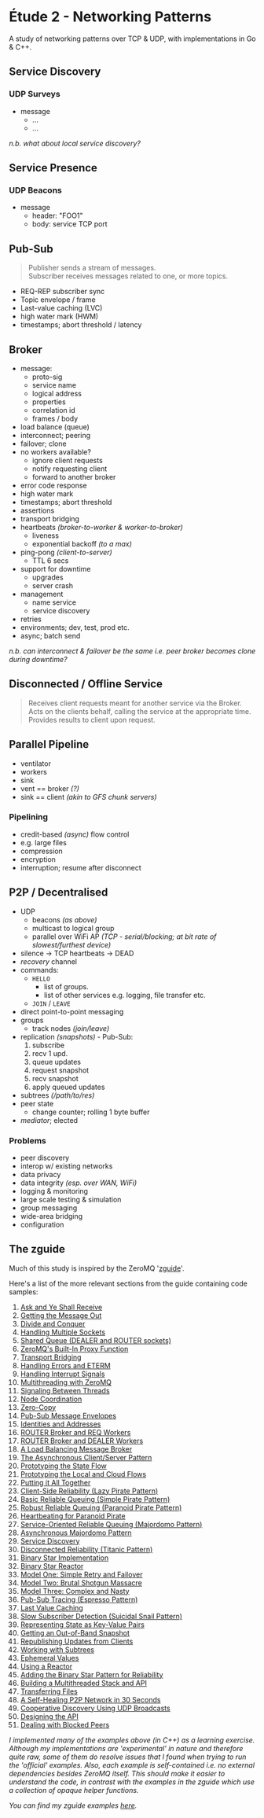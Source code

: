 # Étude 2 - Networking Patterns

A study of networking patterns over TCP & UDP, with implementations in Go & C++.

## Service Discovery

### UDP Surveys

+ message
  - ...
  - ...

*n.b. what about local service discovery?*

## Service Presence

### UDP Beacons

+ message
  - header: "FOO1"
  - body: service TCP port

## Pub-Sub

> Publisher sends a stream of messages.  
> Subscriber receives messages related to one, or more topics.  

+ REQ-REP subscriber sync
+ Topic envelope / frame
+ Last-value caching (LVC)
+ high water mark (HWM)
+ timestamps; abort threshold / latency

## Broker

+ message:
  - proto-sig
  - service name
  - logical address
  - properties
  - correlation id
  - frames / body
+ load balance (queue)
+ interconnect; peering
+ failover; clone
+ no workers available?
  - ignore client requests
  - notify requesting client
  - forward to another broker
+ error code response
+ high water mark
+ timestamps; abort threshold
+ assertions
+ transport bridging
+ heartbeats *(broker-to-worker & worker-to-broker)*
  - liveness
  - exponential backoff *(to a max)*
+ ping-pong *(client-to-server)*
  - TTL 6 secs
+ support for downtime
  - upgrades
  - server crash
+ management
  - name service
  - service discovery
+ retries
+ environments; dev, test, prod etc.
+ async; batch send

*n.b. can interconnect & failover be the same i.e. peer broker becomes clone during downtime?*

## Disconnected / Offline Service

> Receives client requests meant for another service via the Broker.   
> Acts on the clients behalf, calling the service at the appropriate time.  
> Provides results to client upon request.

## Parallel Pipeline

+ ventilator
+ workers
+ sink
+ vent == broker *(?)*
+ sink == client *(akin to GFS chunk servers)*

### Pipelining

+ credit-based *(async)* flow control
+ e.g. large files
+ compression
+ encryption
+ interruption; resume after disconnect

## P2P / Decentralised

+ UDP
  - beacons *(as above)*
  - multicast to logical group
  - parallel over WiFi AP *(TCP - serial/blocking; at bit rate of slowest/furthest device)*
+ silence -> TCP heartbeats -> DEAD
+ *recovery* channel
+ commands:
  - `HELLO`
    - list of groups.
    - list of other services e.g. logging, file transfer etc.
  - `JOIN` / `LEAVE`
+ direct point-to-point messaging
+ groups
  - track nodes *(join/leave)*
+ replication *(snapshots)* - Pub-Sub:
  1. subscribe
  1. recv 1 upd.
  1. queue updates
  1. request snapshot
  1. recv snapshot
  1. apply queued updates
+ subtrees *(/path/to/res)*
+ peer state
  - change counter; rolling 1 byte buffer
+ *mediator*; elected

### Problems

+ peer discovery
+ interop w/ existing networks
+ data privacy
+ data integrity *(esp. over WAN, WiFi)*
+ logging & monitoring
+ large scale testing & simulation
+ group messaging
+ wide-area bridging
+ configuration

## The zguide

Much of this study is inspired by the ZeroMQ '[zguide](http://zguide.zeromq.org/page:all)'.

Here's a list of the more relevant sections from the guide containing code samples:

1. [Ask and Ye Shall Receive](http://zguide.zeromq.org/page:all#Ask-and-Ye-Shall-Receive)
1. [Getting the Message Out](http://zguide.zeromq.org/page:all#Getting-the-Message-Out)
1. [Divide and Conquer](http://zguide.zeromq.org/page:all#Divide-and-Conquer)
1. [Handling Multiple Sockets](http://zguide.zeromq.org/page:all#Handling-Multiple-Sockets)
1. [Shared Queue (DEALER and ROUTER sockets)](http://zguide.zeromq.org/page:all#Shared-Queue-DEALER-and-ROUTER-sockets)
1. [ZeroMQ's Built-In Proxy Function](http://zguide.zeromq.org/page:all#ZeroMQ-s-Built-In-Proxy-Function)
1. [Transport Bridging](http://zguide.zeromq.org/page:all#Transport-Bridging)
1. [Handling Errors and ETERM](http://zguide.zeromq.org/page:all#Handling-Errors-and-ETERM)
1. [Handling Interrupt Signals](http://zguide.zeromq.org/page:all#Handling-Interrupt-Signals)
1. [Multithreading with ZeroMQ](http://zguide.zeromq.org/page:all#Multithreading-with-ZeroMQ)
1. [Signaling Between Threads](http://zguide.zeromq.org/page:all#Signaling-Between-Threads-PAIR-Sockets)
1. [Node Coordination](http://zguide.zeromq.org/page:all#Node-Coordination)
1. [Zero-Copy](http://zguide.zeromq.org/page:all#Zero-Copy)
1. [Pub-Sub Message Envelopes](http://zguide.zeromq.org/page:all#Pub-Sub-Message-Envelopes)
1. [Identities and Addresses](http://zguide.zeromq.org/page:all#Identities-and-Addresses)
1. [ROUTER Broker and REQ Workers](http://zguide.zeromq.org/page:all#ROUTER-Broker-and-REQ-Workers)
1. [ROUTER Broker and DEALER Workers](http://zguide.zeromq.org/page:all#ROUTER-Broker-and-DEALER-Workers)
1. [A Load Balancing Message Broker](http://zguide.zeromq.org/page:all#A-Load-Balancing-Message-Broker)
1. [The Asynchronous Client/Server Pattern](http://zguide.zeromq.org/page:all#The-Asynchronous-Client-Server-Pattern)
1. [Prototyping the State Flow](http://zguide.zeromq.org/page:all#Prototyping-the-State-Flow)
1. [Prototyping the Local and Cloud Flows](http://zguide.zeromq.org/page:all#Prototyping-the-Local-and-Cloud-Flows)
1. [Putting it All Together](http://zguide.zeromq.org/page:all#Putting-it-All-Together)
1. [Client-Side Reliability (Lazy Pirate Pattern)](http://zguide.zeromq.org/page:all#Client-Side-Reliability-Lazy-Pirate-Pattern)
1. [Basic Reliable Queuing (Simple Pirate Pattern)](http://zguide.zeromq.org/page:all#Basic-Reliable-Queuing-Simple-Pirate-Pattern)
1. [Robust Reliable Queuing (Paranoid Pirate Pattern)](http://zguide.zeromq.org/page:all#Robust-Reliable-Queuing-Paranoid-Pirate-Pattern)
1. [Heartbeating for Paranoid Pirate](http://zguide.zeromq.org/page:all#Heartbeating-for-Paranoid-Pirate)
1. [Service-Oriented Reliable Queuing (Majordomo Pattern)](http://zguide.zeromq.org/page:all#Service-Oriented-Reliable-Queuing-Majordomo-Pattern)
1. [Asynchronous Majordomo Pattern](http://zguide.zeromq.org/page:all#Asynchronous-Majordomo-Pattern)
1. [Service Discovery](http://zguide.zeromq.org/page:all#Service-Discovery)
1. [Disconnected Reliability (Titanic Pattern)](http://zguide.zeromq.org/page:all#Disconnected-Reliability-Titanic-Pattern)
1. [Binary Star Implementation](http://zguide.zeromq.org/page:all#Binary-Star-Implementation)
1. [Binary Star Reactor](http://zguide.zeromq.org/page:all#Binary-Star-Reactor)
1. [Model One: Simple Retry and Failover](http://zguide.zeromq.org/page:all#Model-One-Simple-Retry-and-Failover)
1. [Model Two: Brutal Shotgun Massacre](http://zguide.zeromq.org/page:all#Model-Two-Brutal-Shotgun-Massacre)
1. [Model Three: Complex and Nasty](http://zguide.zeromq.org/page:all#Model-Three-Complex-and-Nasty)
1. [Pub-Sub Tracing (Espresso Pattern)](http://zguide.zeromq.org/page:all#Pub-Sub-Tracing-Espresso-Pattern)
1. [Last Value Caching](http://zguide.zeromq.org/page:all#Last-Value-Caching)
1. [Slow Subscriber Detection (Suicidal Snail Pattern)](http://zguide.zeromq.org/page:all#Slow-Subscriber-Detection-Suicidal-Snail-Pattern)
1. [Representing State as Key-Value Pairs](http://zguide.zeromq.org/page:all#Representing-State-as-Key-Value-Pairs)
1. [Getting an Out-of-Band Snapshot](http://zguide.zeromq.org/page:all#Getting-an-Out-of-Band-Snapshot)
1. [Republishing Updates from Clients](http://zguide.zeromq.org/page:all#Republishing-Updates-from-Clients)
1. [Working with Subtrees](http://zguide.zeromq.org/page:all#Working-with-Subtrees)
1. [Ephemeral Values](http://zguide.zeromq.org/page:all#Ephemeral-Values)
1. [Using a Reactor](http://zguide.zeromq.org/page:all#Using-a-Reactor)
1. [Adding the Binary Star Pattern for Reliability](http://zguide.zeromq.org/page:all#Adding-the-Binary-Star-Pattern-for-Reliability)
1. [Building a Multithreaded Stack and API](http://zguide.zeromq.org/page:all#Building-a-Multithreaded-Stack-and-API)
1. [Transferring Files](http://zguide.zeromq.org/page:all#Transferring-Files)
1. [A Self-Healing P2P Network in 30 Seconds](http://zguide.zeromq.org/page:all#A-Self-Healing-P-P-Network-in-Seconds)
1. [Cooperative Discovery Using UDP Broadcasts](http://zguide.zeromq.org/page:all#Cooperative-Discovery-Using-UDP-Broadcasts)
1. [Designing the API](http://zguide.zeromq.org/page:all#Designing-the-API)
1. [Dealing with Blocked Peers](http://zguide.zeromq.org/page:all#Dealing-with-Blocked-Peers)

*I implemented many of the examples above (in C++) as a learning exercise. Although my implementations are 'experimental' in nature and therefore quite *raw*, some of them do resolve issues that I found when trying to run the 'official' examples. Also, each example is self-contained i.e. no external dependencies besides ZeroMQ itself. This should make it easier to understand the code, in contrast with the examples in the zguide which use a collection of opaque helper functions.*

*You can find my zguide examples [here](https://github.com/richardmillen/zguide-examples).*

